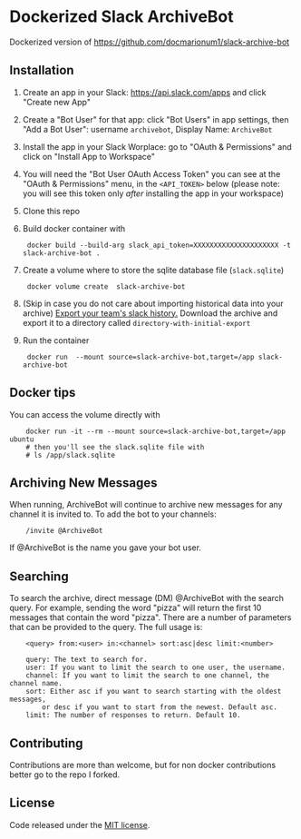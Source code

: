 # Dockerized Slack ArchiveBot

Dockerized version of https://github.com/docmarionum1/slack-archive-bot

## Installation

1. Create an app in your Slack: https://api.slack.com/apps and click "Create new App"
1. Create a "Bot User" for that app: click "Bot Users" in app settings, then "Add a Bot User": username ```archivebot```, Display Name: ```ArchiveBot```
1. Install the app in your Slack Worplace: go to "OAuth & Permissions" and click on "Install App to Workspace"
1. You will need the "Bot User OAuth Access Token" you can see at the "OAuth & Permissions" menu, in the ```<API_TOKEN>``` below (please note: you will see this token only *after* installing the app in your workspace)
1. Clone this repo 
1. Build docker container with 

        docker build --build-arg slack_api_token=XXXXXXXXXXXXXXXXXXXXX -t slack-archive-bot .

1. Create a volume where to store the sqlite database file (```slack.sqlite```)

        docker volume create  slack-archive-bot

1. (Skip in case you do not care about importing historical data into your archive)
[Export your team's slack history.](https://get.slack.help/hc/en-us/articles/201658943-Export-your-team-s-Slack-history)
Download the archive and export it to a directory called ```directory-with-initial-export``` 

1. Run the container 

        docker run  --mount source=slack-archive-bot,target=/app slack-archive-bot


## Docker tips

You can access the volume directly with 

        docker run -it --rm --mount source=slack-archive-bot,target=/app ubuntu
        # then you'll see the slack.sqlite file with
        # ls /app/slack.sqlite
        


## Archiving New Messages

When running, ArchiveBot will continue to archive new messages for any channel it
is invited to.  To add the bot to your channels:

        /invite @ArchiveBot

If @ArchiveBot is the name you gave your bot user.

## Searching

To search the archive, direct message (DM) @ArchiveBot with the search query.
For example, sending the word "pizza" will return the first 10 messages that
contain the word "pizza".  There are a number of parameters that can be provided
to the query.  The full usage is:

        <query> from:<user> in:<channel> sort:asc|desc limit:<number>

        query: The text to search for.
        user: If you want to limit the search to one user, the username.
        channel: If you want to limit the search to one channel, the channel name.
        sort: Either asc if you want to search starting with the oldest messages,
            or desc if you want to start from the newest. Default asc.
        limit: The number of responses to return. Default 10.


## Contributing

Contributions are more than welcome, but for non docker contributions better go to the repo I forked.  

## License

Code released under the [MIT license](LICENSE).

